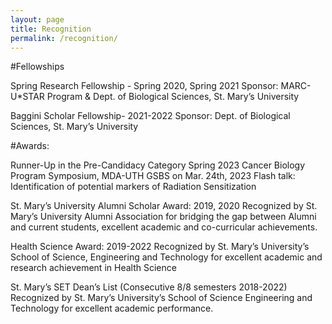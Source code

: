 ```yaml
---
layout: page
title: Recognition
permalink: /recognition/
---
```


#Fellowships 

Spring Research Fellowship - Spring 2020, Spring 2021 
  Sponsor: MARC-U*STAR Program & Dept. of Biological Sciences, St. Mary’s University 

Baggini Scholar Fellowship- 2021-2022 
   Sponsor: Dept. of Biological Sciences, St. Mary’s University 

#Awards: 

Runner-Up in the Pre-Candidacy Category 
  Spring 2023 Cancer Biology Program Symposium, MDA-UTH GSBS on Mar. 24th, 2023 
  Flash talk: Identification of potential markers of Radiation Sensitization 

St. Mary’s University Alumni Scholar Award: 2019, 2020 
   Recognized by St. Mary’s University Alumni Association for bridging the gap between Alumni and current students, excellent academic and co-curricular achievements. 

Health Science Award: 2019-2022 
   Recognized by St. Mary’s University’s School of Science, Engineering and Technology for excellent academic and research achievement in Health Science 

St. Mary’s SET Dean’s List (Consecutive 8/8 semesters 2018-2022) 
    Recognized by St. Mary’s University’s School of Science Engineering and Technology for excellent academic performance. 
